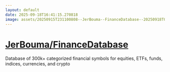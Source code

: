 ```yaml
---
layout: default
date: 2025-09-18T16:41:15.270818
image: assets/20250915T231100808--JerBouma--FinanceDatabase--20250918T051612501--cropped.png
---
```


# [JerBouma/FinanceDatabase](https://github.com/JerBouma/FinanceDatabase)

Database of 300k+ categorized financial symbols for equities, ETFs, funds, indices, currencies, and crypto
